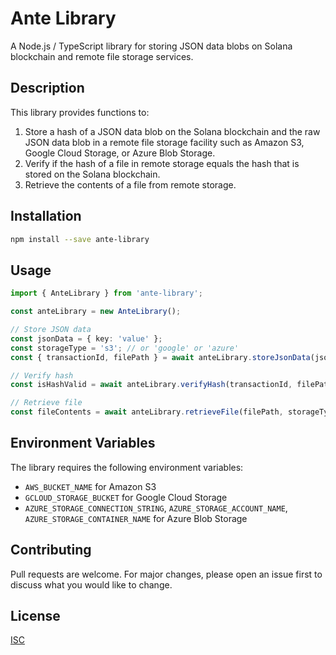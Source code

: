 # Ante Library

A Node.js / TypeScript library for storing JSON data blobs on Solana blockchain and remote file storage services.

## Description

This library provides functions to:

1. Store a hash of a JSON data blob on the Solana blockchain and the raw JSON data blob in a remote file storage facility such as Amazon S3, Google Cloud Storage, or Azure Blob Storage.
2. Verify if the hash of a file in remote storage equals the hash that is stored on the Solana blockchain.
3. Retrieve the contents of a file from remote storage.

## Installation

```bash
npm install --save ante-library
```

## Usage

```typescript
import { AnteLibrary } from 'ante-library';

const anteLibrary = new AnteLibrary();

// Store JSON data
const jsonData = { key: 'value' };
const storageType = 's3'; // or 'google' or 'azure'
const { transactionId, filePath } = await anteLibrary.storeJsonData(jsonData, storageType);

// Verify hash
const isHashValid = await anteLibrary.verifyHash(transactionId, filePath);

// Retrieve file
const fileContents = await anteLibrary.retrieveFile(filePath, storageType);
```

## Environment Variables

The library requires the following environment variables:

- `AWS_BUCKET_NAME` for Amazon S3
- `GCLOUD_STORAGE_BUCKET` for Google Cloud Storage
- `AZURE_STORAGE_CONNECTION_STRING`, `AZURE_STORAGE_ACCOUNT_NAME`, `AZURE_STORAGE_CONTAINER_NAME` for Azure Blob Storage

## Contributing

Pull requests are welcome. For major changes, please open an issue first to discuss what you would like to change.

## License

[ISC](https://choosealicense.com/licenses/isc/)
